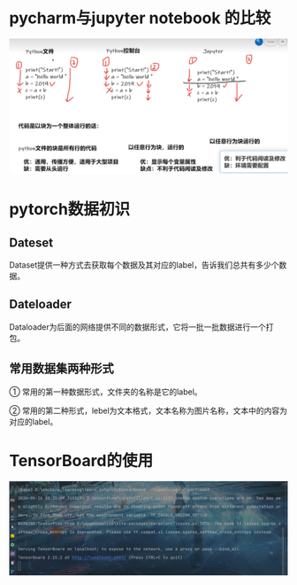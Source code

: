 # pycharm与jupyter notebook 的比较
![img.png](img.png)

# pytorch数据初识
## Dateset
 Dataset提供一种方式去获取每个数据及其对应的label，告诉我们总共有多少个数据。

## Dateloader
Dataloader为后面的网络提供不同的数据形式，它将一批一批数据进行一个打包。

## 常用数据集两种形式
① 常用的第一种数据形式，文件夹的名称是它的label。

② 常用的第二种形式，lebel为文本格式，文本名称为图片名称，文本中的内容为对应的label。

# TensorBoard的使用

![img_1.png](img_1.png)